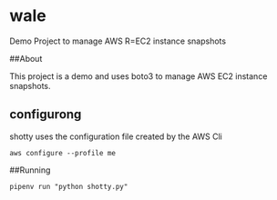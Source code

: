 # wale

Demo Project to manage AWS R=EC2 instance snapshots

##About


This project is a demo and uses boto3 to manage AWS EC2 instance snapshots.

## configurong

shotty uses the configuration file created by the AWS Cli

`aws configure --profile me`


##Running

`pipenv run "python shotty.py"`
